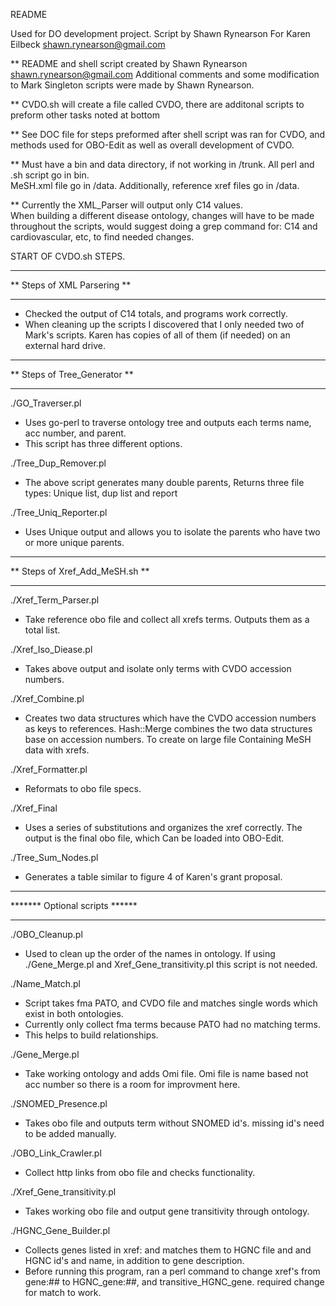 README 

Used for DO development project.
Script by Shawn Rynearson For Karen Eilbeck
shawn.rynearson@gmail.com

** README and shell script created by Shawn Rynearson <shawn.rynearson@gmail.com>
   Additional comments and some modification to Mark Singleton scripts were made by Shawn Rynearson.

** CVDO.sh will create a file called CVDO, there are additonal scripts to preform other tasks noted 
   at bottom 

** See DOC file for steps preformed after shell script was ran for CVDO, and methods used for OBO-Edit 
   as well as overall development of CVDO.

** Must have a bin and data directory, if not working in /trunk.  All perl and .sh script go in bin.  
   MeSH.xml file go in /data.  Additionally, reference xref files go in /data.

** Currently the XML_Parser will output only C14 values.  
   When building a different disease ontology, changes will have to be made throughout the scripts,
   would suggest doing a grep command for: C14 and cardiovascular, etc, to find needed changes. 



 START OF CVDO.sh STEPS.

************************************************************************************************
** Steps of XML Parsering **
************************************************************************************************

* Checked the output of C14 totals, and programs work correctly.
* When cleaning up the scripts I discovered that I only needed two of Mark's scripts. 
  Karen has copies of all of them (if needed) on an external hard drive.

************************************************************************************************
** Steps of Tree_Generator  **
************************************************************************************************

./GO_Traverser.pl
* Uses go-perl to traverse ontology tree and outputs each terms name, acc number, and parent. 
* This script has three different options.

./Tree_Dup_Remover.pl
* The above script generates many double parents, Returns three file types: Unique list, dup list and report

./Tree_Uniq_Reporter.pl
* Uses Unique output and allows you to isolate the parents who have two or more unique parents.

************************************************************************************************
** Steps of Xref_Add_MeSH.sh  **
************************************************************************************************

./Xref_Term_Parser.pl
* Take reference obo file and collect all xrefs terms.  Outputs them as a total list.

./Xref_Iso_Diease.pl
* Takes above output and isolate only terms with CVDO accession numbers.

./Xref_Combine.pl
* Creates two data structures which have the CVDO accession numbers as keys to references.
  Hash::Merge combines the two data structures base on accession numbers. To create on large file 
  Containing MeSH data with xrefs.

./Xref_Formatter.pl
* Reformats to obo file specs.

./Xref_Final
* Uses a series of substitutions and organizes the xref correctly. The output is the final obo file, which 
  Can be loaded into OBO-Edit.

./Tree_Sum_Nodes.pl
* Generates a table similar to figure 4 of Karen's grant proposal.

************************************************************************************************
******* Optional scripts ******
************************************************************************************************

./OBO_Cleanup.pl
* Used to clean up the order of the names in ontology.  If using ./Gene_Merge.pl and Xref_Gene_transitivity.pl 
  this script is not needed.

./Name_Match.pl
* Script takes fma PATO, and CVDO file and matches single words which exist in both ontologies.
* Currently only collect fma terms because PATO had no matching terms.
* This helps to build relationships.

./Gene_Merge.pl
* Take working ontology and adds Omi file.  Omi file is name based not acc number so there
  is a room for improvment here.

./SNOMED_Presence.pl
* Takes obo file and outputs term without SNOMED id's.
  missing id's need to be added manually.

./OBO_Link_Crawler.pl
* Collect http links from obo file and checks functionality.

./Xref_Gene_transitivity.pl
* Takes working obo file and output gene transitivity through ontology.

./HGNC_Gene_Builder.pl
* Collects genes listed in xref: and matches them to HGNC file and 
  and HGNC id's and name, in addition to gene description.
* Before running this program, ran a perl command to change xref's from gene:## to HGNC_gene:##, and transitive_HGNC_gene.
  required change for match to work. 
  
